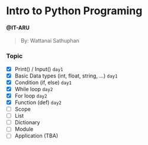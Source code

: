 # Intro to Python Programing
#### @IT-ARU
> By: Wattanai Sathuphan


### Topic
- [x] Print() / Input() `day1`
- [x] Basic Data types (int, float, string, ...) `day1`
- [x] Condition (if, else) `day1`
- [x] While loop `day2`
- [x] For loop `day2`
- [x] Function (def) `day2`
- [ ] Scope
- [ ] List
- [ ] Dictionary
- [ ] Module
- [ ] Application (TBA)
